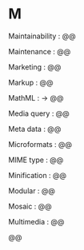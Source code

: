 # M

Maintainability
: @@

Maintenance
: @@

Marketing
: @@

Markup
: @@

MathML
: → @@

Media query
: @@

Meta data
: @@

Microformats
: @@

MIME type
: @@

Minification
: @@

Modular
: @@

Mosaic
: @@

Multimedia
: @@

@@